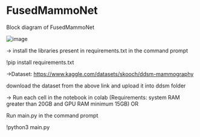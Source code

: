 # FusedMammoNet

Block diagram of FusedMammoNet

![image](https://github.com/mukkaragayathri23/FusedMammoNet/assets/121806347/7cc1ca6c-d89f-465e-a43c-33dbb3304020)

-> install the libraries present in requirements.txt in the command prompt

!pip install requirements.txt



->Dataset: https://www.kaggle.com/datasets/skooch/ddsm-mammography
  
  download the dataset from the above link and upload it into ddsm folder

-> Run each cell in the notebook in colab (Requirements: system RAM greater than 20GB and GPU RAM minimum 15GB) OR

Run main.py in the command prompt

!python3 main.py


